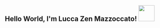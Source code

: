 <h2> Hello World, I'm Lucca Zen Mazzoccato! <img src="https://media2.giphy.com/media/cpAGF6uxLw93uuQNNJ/100.webp?cid=ecf05e47rq4dsf3qksi3qovc4nxhnig9pvm31m75ejvpzm0g&rid=100.webp&ct=s" width="50" ></h2>
